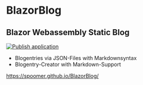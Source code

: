 # BlazorBlog
## Blazor Webassembly Static Blog 
[![Publish application](https://github.com/Spoomer/BlazorBlog/actions/workflows/ci.yml/badge.svg)](https://github.com/Spoomer/BlazorBlog/actions/workflows/ci.yml)
- Blogentries via JSON-Files with Markdownsyntax
- Blogentry-Creator with Markdown-Support

https://spoomer.github.io/BlazorBlog/
